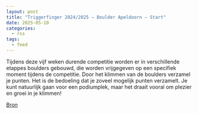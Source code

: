 ```yaml
---
layout: post
title: "Triggerfinger 2024/2025 – Boulder Apeldoorn – Start"
date: 2025-05-10
categories: 
  - rss
tags: 
  - feed
---
```


<p>Tijdens deze vijf weken durende competitie worden er in verschillende etappes boulders gebouwd, die worden vrijgegeven op een specifiek moment tijdens de competitie. Door het klimmen van de boulders verzamel je punten. Het is de bedoeling dat je zoveel mogelijk punten verzamelt. Je kunt natuurlijk gaan voor een podiumplek, maar het draait vooral om plezier en groei in je klimmen!</p>
<p><a href="https://www.klimkalender.nl/comp/triggerfinger-2024-2025-boulder-apeldoorn/" rel="noopener noreferrer" target="_blank">Bron</a></p>
